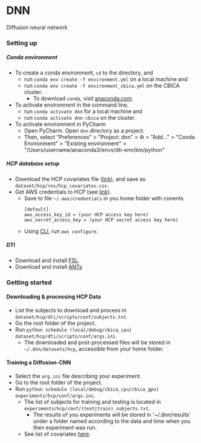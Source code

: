 # DNN

Diffusion neural network

### Setting up

##### Conda environment
* To create a conda environment, `cd` to the directory, and
  * run `conda env create -f environment.yml` on a local machine and
  * run `conda env create -f environment_cbica.yml` on the CBICA cluster.
    * To download `conda`, visit [anaconda.com](https://www.anaconda.com/distribution/).
* To activate environment in the command line,
  * run `conda activate dnn` for a local machine and 
  * run `conda activate dnn-cbica` on the cluster.
* To activate environment in PyCharm
  * Open PyCharm. Open `dnn` directory as a project.
  * Then, select "Preferences" > "Project: dnn" > ⚙️ > "Add..." > "Conda Environment" > "Existing environment" > "/Users/username/anaconda3/envs/dti-enn/bin/python"
 
 ##### HCP database setup
* Download the HCP covariates file ([link](https://db.humanconnectome.org/REST/search/dict/Subject%20Information/results?format=csv&removeDelimitersFromFieldValues=true&restricted=0&project=HCP_1200)), and save as `dataset/hcp/res/hcp_covariates.csv`. 
* Get AWS credentials to HCP (see [link](https://wiki.humanconnectome.org/plugins/viewsource/viewpagesrc.action?pageId=67666030)).
  * Save to file `~/.aws/credentials` in you home folder with conents 
    ```
    [default]
	aws_access_key_id = (your HCP access key here) 
	aws_secret_access_key = (your HCP secret access key here)
    ```
  * Using [CLI](https://aws.amazon.com/cli/), run `aws configure`.

##### DTI
* Download and install [FSL](https://fsl.fmrib.ox.ac.uk/fsl/fslwiki/FslInstallation).
* Download and install [ANTs](https://github.com/ANTsX/ANTs)

### Getting started

#### Downloading & processing HCP Data
* List the subjects to download and process in `dataset/hcp/dti/scripts/conf/subjects.txt`.
* Go the root folder of the project.
* Run `python schedule (local/debug/cbica_cpu) dataset/hcp/dti/scripts/conf/args.ini`. 
	* The downloaded and post-processed files will be stored in `~/.dnn/datasets/hcp`, accessible from your home folder.

#### Training a Diffusion-CNN
* Select the `arg.ini` file describing your experiment.
* Go to the root folder of the project.
* Run `python schedule (local/debug/cbica_cpu/cbica_gpu) experiments/hcp/conf/args.ini`.
	* The list of subjects for training and testing is located in  `experiments/hcp/conf/(test|train)_subjects.txt`.
    	* The results of you experiments will be stored in '~/.dnn/results' under a folder named according to the data and time when you then experiment was run.
	* See list of covariates [here](https://wiki.humanconnectome.org/display/PublicData/HCP+Data+Dictionary+Public-+Updated+for+the+1200+Subject+Release#HCPDataDictionaryPublic-Updatedforthe1200SubjectRelease-Instrument:FluidIntelligence(PennProgressiveMatrices)).
